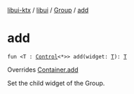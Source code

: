 [libui-ktx](../../index.md) / [libui](../index.md) / [Group](index.md) / [add](./add.md)

# add

`fun <T : `[`Control`](../-control/index.md)`<*>> add(widget: `[`T`](add.md#T)`): `[`T`](add.md#T)

Overrides [Container.add](../-container/add.md)

Set the child widget of the Group.

